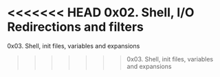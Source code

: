 <<<<<<< HEAD
0x02. Shell, I/O Redirections and filters
=======
0x03. Shell, init files, variables and expansions
>>>>>>> 0x03. Shell, init files, variables and expansions
